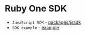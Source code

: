 # Ruby One SDK

- `JavaScript SDK` - [packages/jssdk](packages/jssdk)
- `SDK example` - [example](example)
